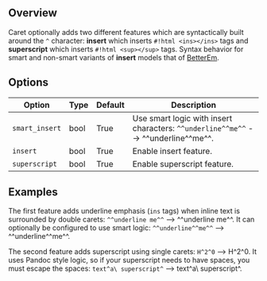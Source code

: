 ## Overview

Caret optionally adds two different features which are syntactically built around the `^` character: **insert** which inserts `#!html <ins></ins>` tags and **superscript** which inserts `#!html <sup></sup>` tags.  Syntax behavior for smart and non-smart variants of **insert** models that of [BetterEm](betterem.md#differences).

## Options

Option         | Type | Default | Description
-------------- | ---- | ------- | -----------
`smart_insert` | bool | True    |Use smart logic with insert characters: `^^underline^^me^^` --> ^^underline^^me^^.
`insert`       | bool | True    | Enable insert feature.
`superscript`  | bool | True    |Enable superscript feature.

## Examples

The first feature adds underline emphasis (`ins` tags) when inline text is surrounded by double carets: `^^underline me^^` --> ^^underline me^^.  It can optionally be configured to use smart logic: `^^underline^^me^^` --> ^^underline^^me^^.

The second feature adds superscript using single carets: `H^2^0` --> H^2^0.  It uses Pandoc style logic, so if your superscript needs to have spaces, you must escape the spaces: `text^a\ superscript^` --> text^a\ superscript^.

